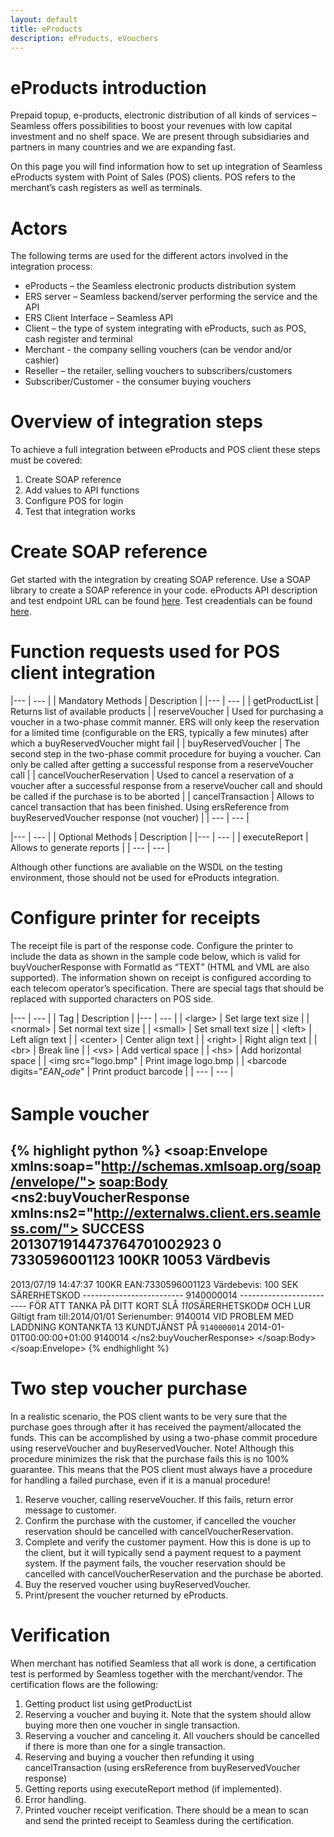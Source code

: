 ```yaml
---
layout: default
title: eProducts
description: eProducts, eVouchers
---
```


# eProducts introduction

Prepaid topup, e-products, electronic distribution of all kinds of services – Seamless offers possibilities to boost your revenues with low capital investment and no shelf space. We are present through subsidiaries and partners in many countries and we are expanding fast.

On this page you will find information how to set up integration of Seamless eProducts system with Point of Sales (POS) clients. POS refers to the merchant’s cash registers as well as terminals.


# Actors 
The following terms are used for the different actors involved in the integration process: 

* eProducts – the Seamless electronic products distribution system 
* ERS server – Seamless backend/server performing the service and the API 
* ERS Client Interface – Seamless API 
* Client – the type of system integrating with eProducts, such as POS, cash register and terminal 
* Merchant - the company selling vouchers (can be vendor and/or cashier) 
* Reseller – the retailer, selling vouchers to subscribers/customers 
* Subscriber/Customer - the consumer buying vouchers 

# Overview of integration steps 
To achieve a full integration between eProducts and POS client these steps must be covered: 

1. Create SOAP reference 
2. Add values to API functions 
3. Configure POS for login 
4. Test that integration works 

# Create SOAP reference 
Get started with the integration by creating SOAP reference. Use a SOAP library to create a SOAP reference in your code. eProducts API description and test endpoint URL can be found [here](/merchant/reference/eproductsapi.html).
Test creadentials can be found [here](/merchant/reference/signup.html).

# Function requests used for POS client integration 

|--- | --- |
|  Mandatory Methods | Description |
|--- | --- |
| getProductList | Returns list of available products |
| reserveVoucher | Used for purchasing a voucher in a two-phase commit manner. ERS will only keep the reservation for a limited time (configurable on the ERS, typically a few minutes) after which a buyReservedVoucher might fail |
| buyReservedVoucher | The second step in the two-phase commit procedure for buying a voucher. Can only be called after getting a successful response from a reserveVoucher call |
| cancelVoucherReservation | Used to cancel a reservation of a voucher after a successful response from a reserveVoucher call and should be called if the purchase is to be aborted |
| cancelTransaction | Allows to cancel transaction that has been finished. Using ersReference from buyReservedVoucher response (not voucher) |
| --- | --- |

|--- | --- |
|  Optional Methods | Description |
|--- | --- |
| executeReport | Allows to generate reports |
| --- | --- |

Although other functions are avaliable on the WSDL on the testing environment, those should not be used for eProducts integration.

# Configure printer for receipts
The receipt file is part of the response code. Configure the printer to include the data as shown in the sample code below, which is valid for buyVoucherResponse with FormatId as “TEXT” (HTML and VML are also supported). The information shown on receipt is configured according to each telecom operator’s specification. There are special tags that should be replaced with supported characters on POS side.

|--- | --- |
|  Tag | Description |
|--- | --- |
| &lt;large&gt; | Set large text size |
| &lt;normal&gt; | Set normal text size |
| &lt;small&gt; | Set small text size |
| &lt;left&gt; | Left align text |
| &lt;center&gt; | Center align text |
| &lt;right&gt; | Right align text |
| &lt;br&gt; | Break line |
| &lt;vs&gt; | Add vertical space |
| &lt;hs&gt; | Add horizontal space |
| &lt;img src="logo.bmp" | Print image logo.bmp |
| &lt;barcode digits="$EAN_code$" | Print product barcode |
| --- | --- |

# Sample voucher

{% highlight python %}
<soap:Envelope xmlns:soap="http://schemas.xmlsoap.org/soap/envelope/"> 
<soap:Body> 
<ns2:buyVoucherResponse xmlns:ns2="http://externalws.client.ers.seamless.com/"> 
<return> 
<errorDescription>SUCCESS</errorDescription> 
<ersReference>2013071914473764701002923</ersReference> 
<resultCode>0</resultCode> 
<productEAN>7330596001123</productEAN> 
<productName><name of product> 100KR</productName> 
<productSKU>10053</productSKU> 
<receipt>Värdbevis 
<vs>
--------- 
2013/07/19 14:47:37 
<vs>
<name of voucher> 100KR 
<vs>
EAN:7330596001123 
<vs>
Värdebevis: 100 SEK 
<vs>
SÄRERHETSKOD <vs>
-------------------------<vs> 
9140000014 <vs>
-------------------------<vs> 
FÖR ATT TANKA PÅ DITT KORT SLÅ *110*SÄRERHETSKOD# OCH LUR 
Giltigt fram till:2014/01/01 
<vs>
Serienumber: 9140014 
<vs>
VID PROBLEM MED 
<vs>
LADDNING KONTANKTA 13 
<vs>
<Operator> KUNDTJÄNST PÅ <phone number></receipt> 
<voucher> 
<code>9140000014</code> 
<expiryDate>2014-01-01T00:00:00+01:00</expiryDate> 
<serial>9140014</serial> 
</voucher> 
</return> 
</ns2:buyVoucherResponse> 
</soap:Body> 
</soap:Envelope>
{% endhighlight %}

# Two step voucher purchase 
In a realistic scenario, the POS client wants to be very sure that the purchase goes through after it has received the payment/allocated the funds. This can be accomplished by using a two-phase commit procedure using reserveVoucher and buyReservedVoucher. 
Note! Although this procedure minimizes the risk that the purchase fails this is no 100% guarantee. This means that the POS client must always have a procedure for handling a failed purchase, even if it is a manual procedure! 

1. Reserve voucher, calling reserveVoucher. If this fails, return error message to customer. 
2. Confirm the purchase with the customer, if cancelled the voucher reservation should be cancelled with cancelVoucherReservation. 
3. Complete and verify the customer payment. How this is done is up to the client, but it will typically send a payment request to a payment system. If the payment fails, the voucher reservation should be cancelled with cancelVoucherReservation and the purchase be aborted. 
4. Buy the reserved voucher using buyReservedVoucher. 
5. Print/present the voucher returned by eProducts.

# Verification
When merchant has notified Seamless that all work is done, a certification test is performed by Seamless together with the merchant/vendor. 
The certification flows are the following:

1. Getting product list using getProductList
2. Reserving a voucher and buying it. Note that the system should allow buying more then one voucher in single transaction.
3. Reserving a voucher and canceling it. All vouchers should be cancelled if there is more than one for a single transaction.
4. Reserving and buying a voucher then refunding it using cancelTransaction (using ersReference from buyReservedVoucher response)
5. Getting reports using executeReport method (if implemented).
6. Error handling.
7. Printed voucher receipt verification. There should be a mean to scan and send the printed receipt to Seamless during the certification.


